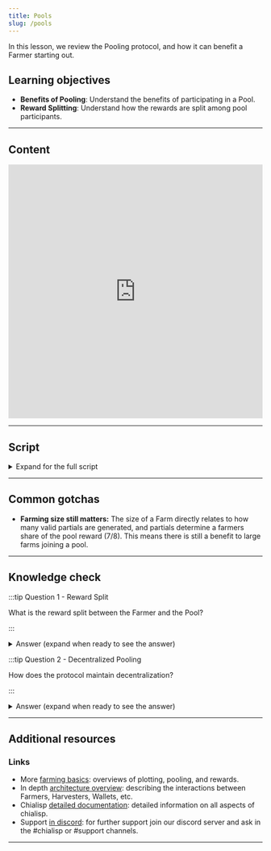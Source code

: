 ```yaml
---
title: Pools
slug: /pools
---
```


In this lesson, we review the Pooling protocol, and how it can benefit a Farmer starting out.

## Learning objectives

- **Benefits of Pooling**: Understand the benefits of participating in a Pool.
- **Reward Splitting**: Understand how the rewards are split among pool participants.

---

## Content

<div class="videoWrapper">
<iframe width="100%" height="504" src="https://www.youtube.com/embed/qO1ctn7DhwE" frameborder="0" allowfullscreen="allowfullscreen"></iframe>
</div>

---

## Script

<details>

<summary> Expand for the full script </summary>

0:00  
Pools are a great way to get started with Farming. Pooling allows farmers to smooth out their rewards by earning based on proof of space partials, as opposed to winning blocks.

0:20  
A Proof of Space partial contains some additional metadata about the farmer that lets the Pool distribute shared rewards based on relative farm size. The more valid partials a farmer generates, the larger their share of the reward. When a submitted proof of space wins, the farmer that generated it still retains the right to farm the block, and processes it themselves.

0:40  
In return, they receive 1/8 the value of the reward, while the remaining 7/8 is distributed to the rest of the pool, based on valid partials. Because the block is still farmed by an individual farmer, the network remains sufficiently decentralized.

1:00  
The overall reward earned is largely the same over time for average sized farms, so Pooling is a great choice to get started.

</details>

---

## Common gotchas

- **Farming size still matters:** The size of a Farm directly relates to how many valid partials are generated, and partials determine a farmers share of the pool reward (7/8). This means there is still a benefit to large farms joining a pool.

---

## Knowledge check

:::tip Question 1 - Reward Split

What is the reward split between the Farmer and the Pool?

:::

<details>

<summary> Answer (expand when ready to see the answer)  </summary>

`"1/8 goes to the Farmer who won the challenge, 7/8 goes to the pool to be distributed"`

</details>

:::tip Question 2 - Decentralized Pooling

How does the protocol maintain decentralization?

:::

<details>

<summary> Answer (expand when ready to see the answer)  </summary>

`"By letting the Farmers process and author blocks, the network remains decentralized. Since the pool has no way of knowing which Farmer will win, and does not have a say on which transactions will be included in the block."`

</details>

---

## Additional resources

### Links

- More [farming basics](https://docs.chia.net/farming-basics): overviews of plotting, pooling, and rewards.
- In depth [architecture overview](https://docs.chia.net/architecture-overview): describing the interactions between Farmers, Harvesters, Wallets, etc.
- Chialisp [detailed documentation](https://chialisp.com/): detailed information on all aspects of chialisp.
- Support [in discord](https://discord.gg/chia): for further support join our discord server and ask in the #chialisp or #support channels.

---
